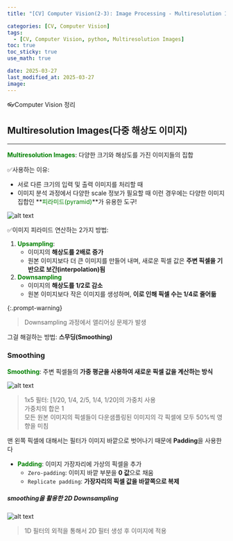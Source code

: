 ```yaml
---
title: "[CV] Computer Vision(2-3): Image Processing - Multiresolution Images"

categories: [CV, Computer Vision]
tags:
  - [CV, Computer Vision, python, Multiresolution Images]
toc: true
toc_sticky: true
use_math: true

date: 2025-03-27
last_modified_at: 2025-03-27
image: 
---
```

👓Computer Vision 정리

## Multiresolution Images(다중 해상도 이미지)
---
**<span style="color: #008000">Multiresolution Images</span>**: 다양한 크기와 해상도를 가진 이미지들의 집합

✅사용하는 이유:  
* 서로 다른 크기의 입력 및 출력 이미지를 처리할 때
* 이미지 분석 과정에서 다양한 scale 정보가 필요할 때
이런 경우에는 다양한 이미지 집합인 **<span style="color: #008000">피라미드(pyramid)</span>**가 유용한 도구!

![alt text](image_pyramid.png)

✅이미지 피라미드 연산하는 2가지 방법:  
1. **<span style="color: #008000">Upsampling</span>**:
   * 이미지의 **해상도를 2배로 증가**
   * 원본 이미지보다 더 큰 이미지를 만들어 내며, 새로운 픽셀 값은 **주변 픽셀을 기반으로 보간(interpolation)됨**
2. **<span style="color: #008000">Downsampling</span>**
   * 이미지의 **해상도를 1/2로 감소**
   * 원본 이미지보다 작은 이미지를 생성하며, **이로 인해 픽셀 수는 1/4로 줄어듦**

{:.prompt-warning}
> Downsampling 과정에서 앨리어싱 문제가 발생

그걸 해걸하는 방법: **스무딩(Smoothing)**
### Smoothing
**<span style="color: #008000">Smoothing</span>**: 주변 픽셀들의 **가중 평균을 사용하여 새로운 픽셀 값을 계산하는 방식**

![alt text](Smoothing.png)
> 1x5 필터: [1/20, 1/4, 2/5, 1/4, 1/20]의 가중치 사용  
> 가중치의 합은 1  
> 모든 원본 이미지의 픽셀들이 다운샘플링된 이미지의 각 픽셀에 모두 50%씩 영향을 미침  

맨 왼쪽 픽셀에 대해서는 필터가 이미지 바깥으로 벗어나기 때문에 **Padding**을 사용한다

* **<span style="color: #008000">Padding</span>**: 이미지 가장자리에 가상의 픽셀을 추가
  * `Zero-padding`: 이미지 바깥 부분을 **0 값**으로 채움
  * `Replicate padding`: **가장자리의 픽셀 값을 바깥쪽으로 복제**

##### smoothing을 활용한 2D Downsampling
![alt text](2D_Downsampling.png)
> 1D 필터의 외적을 통해서 2D 필터 생성 후 이미지에 적용 
